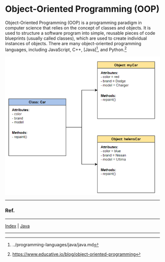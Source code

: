 # Object-Oriented Programming (OOP)

Object-Oriented Programming (OOP) is a programming paradigm in computer science that relies on the concept of classes and objects. It is used to structure a software program into simple, reusable pieces of code blueprints (usually called classes), which are used to create individual instances of objects. There are many object-oriented programming languages, including JavaScript, C++, [Java][^2], and Python.[^1]

![class-diagram.png](../../img/class-diagram.png)
_____

### Ref.

[^1]: https://www.educative.io/blog/object-oriented-programming
[^2]: ../programming-languages/java/java.md

___

[Index](../common/table-of-contents.md) |
[Java](../programming-languages/java/java.md#whatss-oop)

___